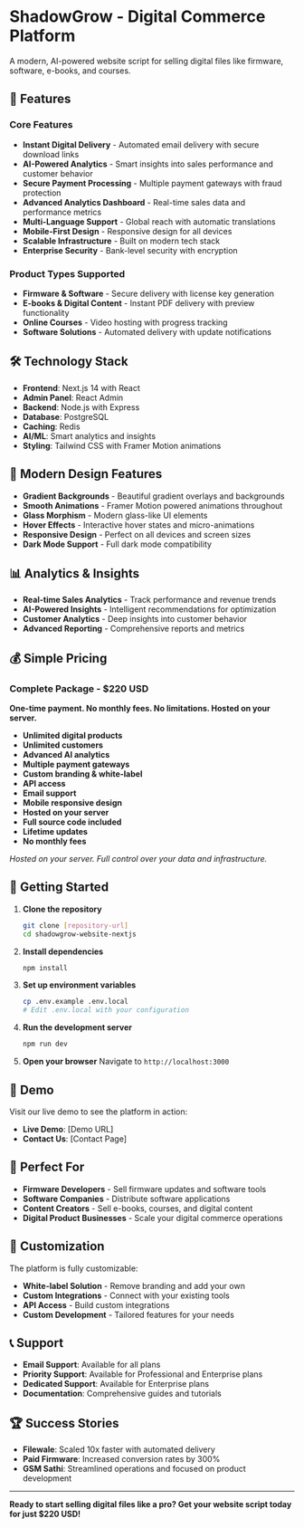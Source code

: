 # ShadowGrow - Digital Commerce Platform

A modern, AI-powered website script for selling digital files like firmware, software, e-books, and courses.

## 🚀 Features

### Core Features
- **Instant Digital Delivery** - Automated email delivery with secure download links
- **AI-Powered Analytics** - Smart insights into sales performance and customer behavior
- **Secure Payment Processing** - Multiple payment gateways with fraud protection
- **Advanced Analytics Dashboard** - Real-time sales data and performance metrics
- **Multi-Language Support** - Global reach with automatic translations
- **Mobile-First Design** - Responsive design for all devices
- **Scalable Infrastructure** - Built on modern tech stack
- **Enterprise Security** - Bank-level security with encryption

### Product Types Supported
- **Firmware & Software** - Secure delivery with license key generation
- **E-books & Digital Content** - Instant PDF delivery with preview functionality
- **Online Courses** - Video hosting with progress tracking
- **Software Solutions** - Automated delivery with update notifications

## 🛠️ Technology Stack

- **Frontend**: Next.js 14 with React
- **Admin Panel**: React Admin
- **Backend**: Node.js with Express
- **Database**: PostgreSQL
- **Caching**: Redis
- **AI/ML**: Smart analytics and insights
- **Styling**: Tailwind CSS with Framer Motion animations

## 🎨 Modern Design Features

- **Gradient Backgrounds** - Beautiful gradient overlays and backgrounds
- **Smooth Animations** - Framer Motion powered animations throughout
- **Glass Morphism** - Modern glass-like UI elements
- **Hover Effects** - Interactive hover states and micro-animations
- **Responsive Design** - Perfect on all devices and screen sizes
- **Dark Mode Support** - Full dark mode compatibility

## 📊 Analytics & Insights

- **Real-time Sales Analytics** - Track performance and revenue trends
- **AI-Powered Insights** - Intelligent recommendations for optimization
- **Customer Analytics** - Deep insights into customer behavior
- **Advanced Reporting** - Comprehensive reports and metrics

## 💰 Simple Pricing

### Complete Package - $220 USD
**One-time payment. No monthly fees. No limitations. Hosted on your server.**

- **Unlimited digital products**
- **Unlimited customers**
- **Advanced AI analytics**
- **Multiple payment gateways**
- **Custom branding & white-label**
- **API access**
- **Email support**
- **Mobile responsive design**
- **Hosted on your server**
- **Full source code included**
- **Lifetime updates**
- **No monthly fees**

*Hosted on your server. Full control over your data and infrastructure.*

## 🚀 Getting Started

1. **Clone the repository**
   ```bash
   git clone [repository-url]
   cd shadowgrow-website-nextjs
   ```

2. **Install dependencies**
   ```bash
   npm install
   ```

3. **Set up environment variables**
   ```bash
   cp .env.example .env.local
   # Edit .env.local with your configuration
   ```

4. **Run the development server**
   ```bash
   npm run dev
   ```

5. **Open your browser**
   Navigate to `http://localhost:3000`

## 📱 Demo

Visit our live demo to see the platform in action:
- **Live Demo**: [Demo URL]
- **Contact Us**: [Contact Page]

## 🎯 Perfect For

- **Firmware Developers** - Sell firmware updates and software tools
- **Software Companies** - Distribute software applications
- **Content Creators** - Sell e-books, courses, and digital content
- **Digital Product Businesses** - Scale your digital commerce operations

## 🔧 Customization

The platform is fully customizable:
- **White-label Solution** - Remove branding and add your own
- **Custom Integrations** - Connect with your existing tools
- **API Access** - Build custom integrations
- **Custom Development** - Tailored features for your needs

## 📞 Support

- **Email Support**: Available for all plans
- **Priority Support**: Available for Professional and Enterprise plans
- **Dedicated Support**: Available for Enterprise plans
- **Documentation**: Comprehensive guides and tutorials

## 🏆 Success Stories

- **Filewale**: Scaled 10x faster with automated delivery
- **Paid Firmware**: Increased conversion rates by 300%
- **GSM Sathi**: Streamlined operations and focused on product development

---

**Ready to start selling digital files like a pro? Get your website script today for just $220 USD!**
